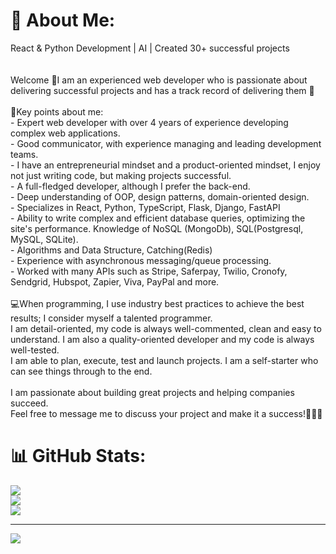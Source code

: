 # 💫 About Me:
React & Python Development | AI | Created 30+ successful projects<br><br><br>Welcome 👋I am an experienced web developer who is passionate about delivering successful projects and has a track record of delivering them 🚀<br><br>🔑Key points about me:<br>- Expert web developer with over 4 years of experience developing complex web applications.<br>- Good communicator, with experience managing and leading development teams.<br>- I have an entrepreneurial mindset and a product-oriented mindset, I enjoy not just writing code, but making projects successful.<br>- A full-fledged developer, although I prefer the back-end.<br>- Deep understanding of OOP, design patterns, domain-oriented design.<br>- Specializes in React, Python, TypeScript, Flask, Django, FastAPI<br>- Ability to write complex and efficient database queries, optimizing the site's performance. Knowledge of NoSQL (MongoDb), SQL(Postgresql, MySQL, SQLite).<br>- Algorithms and Data Structure, Catching(Redis)<br>- Experience with asynchronous messaging/queue processing.<br>- Worked with many APIs such as Stripe, Saferpay, Twilio, Cronofy, Sendgrid, Hubspot, Zapier, Viva, PayPal and more.<br><br>💻When programming, I use industry best practices to achieve the best results; I consider myself a talented programmer.<br>I am detail-oriented, my code is always well-commented, clean and easy to understand. I am also a quality-oriented developer and my code is always well-tested.<br>I am able to plan, execute, test and launch projects. I am a self-starter who can see things through to the end.<br><br>I am passionate about building great projects and helping companies succeed.<br>Feel free to message me to discuss your project and make it a success!🚀🚀🚀

# 📊 GitHub Stats:
![](https://github-readme-stats.vercel.app/api?username=Augmentum1&theme=dark&hide_border=false&include_all_commits=false&count_private=false)<br/>
![](https://nirzak-streak-stats.vercel.app/?user=Augmentum1&theme=dark&hide_border=false)<br/>
![](https://github-readme-stats.vercel.app/api/top-langs/?username=Augmentum1&theme=dark&hide_border=false&include_all_commits=false&count_private=false&layout=compact)

---
[![](https://visitcount.itsvg.in/api?id=Augmentum1&icon=0&color=0)](https://visitcount.itsvg.in)

<!-- Proudly created with GPRM ( https://gprm.itsvg.in ) -->
